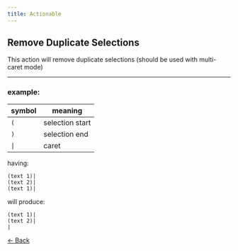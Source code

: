 ```yaml
---
title: Actionable
---
```


## Remove Duplicate Selections

This action will remove duplicate selections (should be used with multi-caret mode)

---

### example:

| symbol              | meaning         |
|---------------------|-----------------|
| `(`                 | selection start |
| `)`                 | selection end   |
| <code>&#124;</code> | caret           |

having:
```
(text 1)|
(text 2)|
(text 1)|
```
will produce:
```
(text 1)|
(text 2)|
|
```

[&larr; Back](index.md)